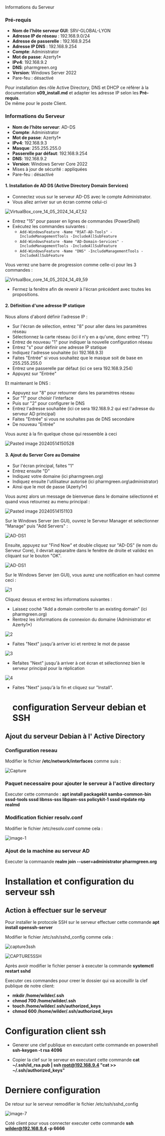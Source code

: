 Informations du Serveur

### Pré-requis
- **Nom de l’hôte serveur GUI**: SRV-GLOBAL-LYON
- **Adresse IP de réseau** : 192.168.9.0/24
- **Adresse de passerelle** : 192.168.9.254
- **Adresse IP DNS** : 192.168.9.254
- **Compte**: Administrator
- **Mot de passe**: Azerty1*
- **IPv4**: 192.168.9.2
- **DNS**: pharmgreen.org
- **Version**: Windows Server 2022
- Pare-feu : désactivé

Pour installation des rôle Active Directory, DNS et DHCP ce référer à la documentation **s09_install.md** et adapter les adresse IP selon les **Pré-requis**.  
De même pour le poste Client.

### Informations du Serveur

- **Nom de l’hôte serveur**: AD-DS
- **Compte**: Administrator
- **Mot de passe**: Azerty1*
- **IPv4**: 192.168.9.3
- **Masque**: 255.255.255.0
- **Passerelle par défaut**: 192.168.9.254
- **DNS**: 192.168.9.2
- **Version**: Windows Server Core 2022
- Mises à jour de sécurité : appliquées
- Pare-feu : désactivé 

#### 1. Installation de AD DS (Active Directory Domain Services)

- Connectez vous sur le serveur AD-DS avec le compte Administrator.
- Vous allez arriver sur un écran comme celui-ci
  
![VirtualBox_core_14_05_2024_14_47_52](https://github.com/WildCodeSchool/TSSR-2402-P3-G4-BuildYourInfra-Pharmgreen/assets/161329881/e80dff79-29d1-4bda-97fb-be2233a692fe)

- Entrez "15" pour passer en lignes de commandes (PowerShell)
- Exécutez les commandes suivantes : 
	- `Add-WindowsFeature -Name "RSAT-AD-Tools" -IncludeManagementTools -IncludeAllSubFeature`
	- `Add-WindowsFeature -Name "AD-Domain-Services" -IncludeManagementTools -IncludeAllSubFeature`
	- `Add-WindowsFeature -Name "DNS" -IncludeManagementTools -IncludeAllSubFeature`
 
Vous verrez une barre de progression comme celle-ci pour les 3 commandes :

![VirtualBox_core_14_05_2024_14_49_59](https://github.com/WildCodeSchool/TSSR-2402-P3-G4-BuildYourInfra-Pharmgreen/assets/161329881/9d616d04-7b80-4abe-b3cb-847d6169d6f1)

- Fermez la fenêtre afin de revenir à l'écran précédent avec toutes les propositions.

#### 2. Définition d'une adresse IP statique

Nous allons d'abord définir l'adresse IP :
- Sur l'écran de sélection, entrez "8" pour aller dans les paramètres réseau
- Sélectionnez la carte réseau (ici il n'y en a qu'une, donc entrez "1")
- Entrez de nouveau "1" pour indiquer la nouvelle configuration réseau
- Entrez "s" pour définir une adresse IP statique
- Indiquez l'adresse souhaitée (ici 192.168.9.3)
- Faites "Entrée" si vous souhaitez que le masque soit de base en 255.255.255.0
- Entrez une passerelle par défaut (ici ce sera 192.168.9.254)
- Appuyez sur "Entrée"

Et maintenant le DNS :
- Appuyez sur "8" pour retourner dans les paramètres réseau 
- Sur "1" pour choisir l'interface
- Puis sur "2" pour configurer le DNS
- Entrez l'adresse souhaitée (ici ce sera 192.168.9.2 qui est l'adresse du serveur AD principal)
- Faites "Entrée" si vous ne souhaites pas de DNS secondaire
- De nouveau "Entrée"

Vous aurez à la fin quelque chose qui ressemble à ceci 

![Pasted image 20240514150528](https://github.com/WildCodeSchool/TSSR-2402-P3-G4-BuildYourInfra-Pharmgreen/assets/161329881/46a278b4-8224-4a6e-8f98-c2f11cb38ad5)

#### 3. Ajout du Server Core au Domaine

- Sur l'écran principal, faites "1"
- Entrez ensuite "D"
- Indiquez votre domaine (ici pharmgreen.org)
- Indiquez ensuite l'utilisateur autorisé (ici pharmgreen.org\administrator)
- Ainsi que le mot de passe (Azerty1*)

Vous aurez alors un message de bienvenue dans le domaine sélectionné et quand vous retournez au menu principal :

![Pasted image 20240514151103](https://github.com/WildCodeSchool/TSSR-2402-P3-G4-BuildYourInfra-Pharmgreen/assets/161329881/2ffd38f0-506c-45e3-8b27-62fdcb541684)

Sur le Windows Server (en GUI), ouvrez le Serveur Manager et selectionner "Manage" puis "Add Servers" :

![AD-DS1](https://github.com/WildCodeSchool/TSSR-2402-P3-G4-BuildYourInfra-Pharmgreen/assets/159529274/fd69ae44-3826-45d9-aea5-8b45ea717e74)  

Ensuite, appuyez sur "Find Now" et double cliquez sur "AD-DS" (le nom du Serveur Core), il devrait apparaitre dans le fenêtre de droite et validez en cliquant sur le bouton "OK".  

![AD-DS1](https://github.com/WildCodeSchool/TSSR-2402-P3-G4-BuildYourInfra-Pharmgreen/assets/159529274/992776d8-5ccf-42c9-9c51-18f1a64f4346)

Sur le Windows Server (en GUI), vous aurez une notification en haut comme ceci :

![1](https://github.com/WildCodeSchool/TSSR-2402-P3-G4-BuildYourInfra-Pharmgreen/assets/161329881/f5720148-2f75-457c-a95e-1bcc64d2c5bf)

Cliquez dessus et entrez les informations suivantes :
- Laissez coché "Add a domain controller to an existing domain" (ici pharmgreen.org)
- Rentrez les informations de connexion du domaine (Administrator et Azerty1*)

![2](https://github.com/WildCodeSchool/TSSR-2402-P3-G4-BuildYourInfra-Pharmgreen/assets/161329881/0da59abf-96a5-457a-8637-ca9407114ca7)

- Faites "Next" jusqu'à arriver ici et rentrez le mot de passe
  
![3](https://github.com/WildCodeSchool/TSSR-2402-P3-G4-BuildYourInfra-Pharmgreen/assets/161329881/2e39ce4e-a5d1-4f91-a8ed-01cafab1e843)

- Refaites "Next" jusqu'à arriver à cet écran et sélectionnez bien le serveur principal pour la réplication

 ![4](https://github.com/WildCodeSchool/TSSR-2402-P3-G4-BuildYourInfra-Pharmgreen/assets/161329881/2b005c4c-c1bc-4f2d-b3df-b2394efd159c)

- Faites "Next" jusqu'à la fin et cliquez sur "Install".

  # configuration Serveur debian et SSH 

## Ajout du serveur Debian à l' Active Directory

### Configuration reseau

Modifier le fichier **/etc/network/interfaces** comme suis :


![Capture](https://github.com/WildCodeSchool/TSSR-2402-P3-G4-BuildYourInfra-Pharmgreen/assets/81968235/a8ac382b-05cb-475e-8292-adbb51969dcb)


### Paquet necessaire pour ajouter le serveur à l'active directory

Executer cette commande : **apt install packagekit samba-common-bin sssd-tools sssd libnss-sss libpam-sss policykit-1 sssd ntpdate ntp realmd**

### Modification fichier resolv.conf

Modifier le fichier /etc/resolv.conf comme cela :

![image-1](https://github.com/WildCodeSchool/TSSR-2402-P3-G4-BuildYourInfra-Pharmgreen/assets/81968235/9ee74866-6e02-4e7f-9dd1-571e731d1ff6)

### Ajout de la machine au serveur AD

Executer la commaande **realm join --user=administrator pharmgreen.org**

# Installation et configuration du serveur ssh

## Action à effectuer sur le serveur

Pour installer le protocole SSH sur le serveur effectuer cette commande **apt install openssh-server**

Modifier le fichier /etc/ssh/sshd_config comme cela :

![capture3ssh](https://github.com/WildCodeSchool/TSSR-2402-P3-G4-BuildYourInfra-Pharmgreen/assets/81968235/6df03c53-2575-4d6d-b626-5c9887b05ce4)


![CAPTURE5SSH](https://github.com/WildCodeSchool/TSSR-2402-P3-G4-BuildYourInfra-Pharmgreen/assets/81968235/bde0c267-4836-4366-a189-23321c6849c0)

Après avoir modifier le fichier penser à executer la commande **systemctl restart sshd**

Executer ces commandes pour creer le dossier qui va acceuillir la clef publique de notre client:
- **mkdir /home/wilder/.ssh**
- **chmod 700 /home/wilder/.ssh**
- **touch /home/wilder/.ssh/authorized_keys**
- **chmod 600 /home/wilder/.ssh/authorized_keys**

# Configuration client ssh

- Generer une clef publique en executant cette commande en powershell **ssh-keygen -t rsa 4096**

- Copier la clef sur le serveur en executant cette commande **cat ~/.ssh/id_rsa.pub | ssh root@192.168.9.4 "cat >> ~/.ssh/authorized_keys"**

# Derniere configuration

De retour sur le serveur remodifier le fichier /etc/ssh/sshd_config

![image-7](https://github.com/WildCodeSchool/TSSR-2402-P3-G4-BuildYourInfra-Pharmgreen/assets/81968235/5c9d0416-6b82-4c8c-a541-40d970c99395)

Coté client pour vous connecter executer cette commande **ssh wilder@192.168.9.4 -p 6666**



